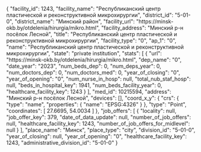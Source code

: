 {
    "facility_id": 1243,
    "facility_name": "Республиканский центр пластической и реконструктивной микрохирургии",
    "district_id": "5-01-0",
    "district_name": "Минский район",
    "facility_url": "https:\/\/minsk-okb.by\/otdelenia\/hirurgia\/mikro.html",
    "facility_address": "Минский р-н посёлок Лесной",
    "title": "Республиканский центр пластической и реконструктивной микрохирургии",
    "facility_type": "0",
    "ap_1": "0",
    "name": "Республиканский центр пластической и реконструктивной микрохирургии",
    "state": "private institution",
    "stats": [
        {
            "url": "https:\/\/minsk-okb.by\/otdelenia\/hirurgia\/mikro.html",
            "dep_name": "0",
            "date_year": "2023",
            "num_beds_dep": 0,
            "num_deps_year": 0,
            "num_doctors_dep": 0,
            "num_doctors_med": 0,
            "year_of_closing": "0",
            "year_of_opening": "0",
            "num_nurse_in_hosp": null,
            "total_nub_staf_hosp": null,
            "beds_in_hospital_key": 1941,
            "num_beds_facility_year": 0,
            "healthcare_facility_key": 1243
        }
    ],
    "med_id": 10215594,
    "address": "Минский р-н посёлок Лесной",
    "devices": [],
    "coord_x_y": {
        "crs": {
            "type": "name",
            "properties": {
                "name": "EPSG:4326"
            }
        },
        "type": "Point",
        "coordinates": [
            27.6695,
            54.0034
        ]
    },
    "job_offers": [
        {
            "locality": null,
            "job_offer_key": 379,
            "date_of_data_update": null,
            "number_of_job_offers": null,
            "healthcare_facility_key": 1243,
            "number_of_job_offers_for_midlevel": null
        }
    ],
    "place_name": "Минск",
    "place_type": "city",
    "division_id": "5-01-0",
    "year_of_closing": null,
    "year_of_opening": "0",
    "healthcare_facility_key": 1243,
    "administrative_division_id": "5-01-0"
}
